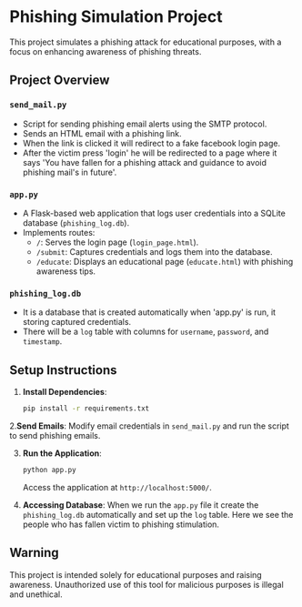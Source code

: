 
# Phishing Simulation Project

This project simulates a phishing attack for educational purposes, with a focus on enhancing awareness of phishing threats.

## Project Overview

### `send_mail.py`
- Script for sending phishing email alerts using the SMTP protocol.
- Sends an HTML email with a phishing link.
- When the link is clicked it will redirect to a fake facebook login page.
- After the victim press 'login' he will be redirected to a page where it says 'You have fallen for a phishing attack and guidance to avoid phishing mail's               in future'.

### `app.py`
- A Flask-based web application that logs user credentials into a SQLite database (`phishing_log.db`).
- Implements routes:
  - `/`: Serves the login page (`login_page.html`).
  - `/submit`: Captures credentials and logs them into the database.
  - `/educate`: Displays an educational page (`educate.html`) with phishing awareness tips.

### `phishing_log.db`
- It is a database that is created automatically when 'app.py' is run, it storing captured credentials.
- There will be a `log` table with columns for `username`, `password`, and `timestamp`.


## Setup Instructions

1. **Install Dependencies**:
   ```bash
   pip install -r requirements.txt
   ```

2.**Send Emails**:
   Modify email credentials in `send_mail.py` and run the script to send phishing emails.

3. **Run the Application**:
   ```bash
   python app.py
   ```
   Access the application at `http://localhost:5000/`.

4. **Accessing Database**:
   When we run the `app.py` file it  create the `phishing_log.db` automatically and set up the `log` table.
   Here we see the people who has fallen victim to phishing stimulation.

## Warning
This project is intended solely for educational purposes and raising awareness. Unauthorized use of this tool for malicious purposes is illegal and unethical.

